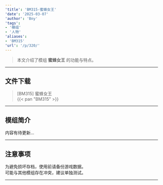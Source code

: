```yaml
---
'title': 'BM315-蜜蜂女王'
'date': '2025-03-07'
'author': 'Bny'
'tags':
- '模组'
- '人物'
'aliases':
- 'BM315'
'url': '/p/320/'
---
```


> 本文介绍了模组 **蜜蜂女王** 的功能与特点。

---

## 文件下载

> [BM315] 蜜蜂女王  
{{< pan "BM315" >}}  

---

## 模组简介

>  
内容有待更新...  

---

## 注意事项

>  
为避免损坏存档，使用前请备份游戏数据。  
可能与其他模组存在冲突，建议单独测试。  

---

